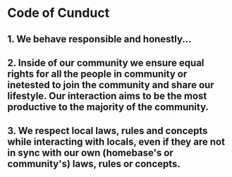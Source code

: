 # Code of Cunduct

## 1. We behave responsible and honestly...

## 2. Inside of our community we ensure equal rights for all the people in community or inetested to join the community and share our lifestyle. Our interaction aims to be the most productive to the majority of the community.

## 3. We respect local laws, rules and concepts while interacting with locals, even if they are not in sync with our own (homebase's or community's) laws, rules or concepts.

